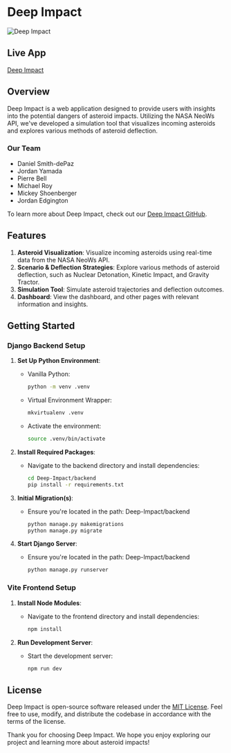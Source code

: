 # Deep Impact

![Deep Impact](https://dalle-image-storage.s3.amazonaws.com/1715997915066.jpeg)

## Live App

[Deep Impact](https://deep-impact.onrender.com/)

## Overview

Deep Impact is a web application designed to provide users with insights into the potential dangers of asteroid impacts. Utilizing the NASA NeoWs API, we've developed a simulation tool that visualizes incoming asteroids and explores various methods of asteroid deflection.

### Our Team

- Daniel Smith-dePaz
- Jordan Yamada
- Pierre Bell
- Michael Roy
- Mickey Shoenberger
- Jordan Edgington

To learn more about Deep Impact, check out our [Deep Impact GitHub](https://github.com/Team-Deep-Impact/Deep-Impact).

## Features

1. **Asteroid Visualization**: Visualize incoming asteroids using real-time data from the NASA NeoWs API.
2. **Scenario & Deflection Strategies**: Explore various methods of asteroid deflection, such as Nuclear Detonation, Kinetic Impact, and Gravity Tractor.
3. **Simulation Tool**: Simulate asteroid trajectories and deflection outcomes.
4. **Dashboard**: View the dashboard, and other pages with relevant information and insights.

## Getting Started

### Django Backend Setup

1. **Set Up Python Environment**:
    - Vanilla Python:
        ```sh
        python -m venv .venv
        ```
    - Virtual Environment Wrapper:
        ```sh
        mkvirtualenv .venv
        ```
    - Activate the environment:
        ```sh
        source .venv/bin/activate
        ```

2. **Install Required Packages**:
    - Navigate to the backend directory and install dependencies:
        ```sh
        cd Deep-Impact/backend
        pip install -r requirements.txt
        ```

3. **Initial Migration(s)**:
    - Ensure you're located in the path: Deep-Impact/backend
        ```sh
        python manage.py makemigrations
        python manage.py migrate
        ```

4. **Start Django Server**:
    - Ensure you're located in the path: Deep-Impact/backend
        ```sh
        python manage.py runserver
        ```

### Vite Frontend Setup

1. **Install Node Modules**:
    - Navigate to the frontend directory and install dependencies:
        ```sh
        npm install
        ```

2. **Run Development Server**:
    - Start the development server:
        ```sh
        npm run dev
        ```

## License

Deep Impact is open-source software released under the [MIT License](LICENSE). Feel free to use, modify, and distribute the codebase in accordance with the terms of the license.

Thank you for choosing Deep Impact. We hope you enjoy exploring our project and learning more about asteroid impacts!

